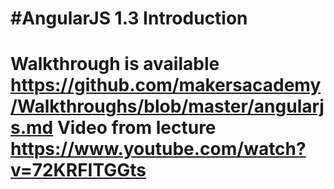 #AngularJS 1.3 Introduction
==============================
Walkthrough is available https://github.com/makersacademy/Walkthroughs/blob/master/angularjs.md
Video from lecture https://www.youtube.com/watch?v=72KRFITGGts
=================================
